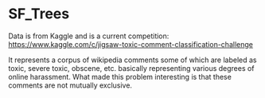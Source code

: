 # SF_Trees

Data is from Kaggle and is a current competition:
https://www.kaggle.com/c/jigsaw-toxic-comment-classification-challenge

It represents a corpus of wikipedia comments some of which are labeled as toxic, severe toxic, obscene, etc. basically representing various degrees of online harassment. What made this problem interesting is that these comments are not mutually exclusive.
